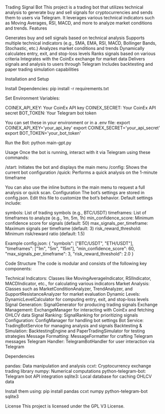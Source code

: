 Trading Signal Bot
This project is a trading bot that utilizes technical analysis to generate buy and sell signals for cryptocurrencies and sends them to users via Telegram. It leverages various technical indicators such as Moving Averages, RSI, MACD, and more to analyze market conditions and trends.
Features

Generates buy and sell signals based on technical analysis
Supports multiple technical indicators (e.g., SMA, EMA, RSI, MACD, Bollinger Bands, Stochastic, etc.)
Analyzes market conditions and trends
Dynamically calculates entry, exit, and stop-loss levels
Ranks signals based on various criteria
Integrates with the CoinEx exchange for market data
Delivers signals and analysis to users through Telegram
Includes backtesting and paper trading simulation capabilities

Installation and Setup

Install Dependencies:
pip install -r requirements.txt


Set Environment Variables:

COINEX_API_KEY: Your CoinEx API key
COINEX_SECRET: Your CoinEx API secret
BOT_TOKEN: Your Telegram bot token

You can set these in your environment or in a .env file:
export COINEX_API_KEY='your_api_key'
export COINEX_SECRET='your_api_secret'
export BOT_TOKEN='your_bot_token'


Run the Bot:
python main-gpt.py



Usage
Once the bot is running, interact with it via Telegram using these commands:

/start: Initiates the bot and displays the main menu
/config: Shows the current bot configuration
/quick: Performs a quick analysis on the 1-minute timeframe

You can also use the inline buttons in the main menu to request a full analysis or quick scan.
Configuration
The bot’s settings are stored in config.json. Edit this file to customize the bot’s behavior. Default settings include:

symbols: List of trading symbols (e.g., BTC/USDT)
timeframes: List of timeframes to analyze (e.g., 1m, 5m, 1h)
min_confidence_score: Minimum confidence score for signals (default: 50)
max_signals_per_timeframe: Maximum signals per timeframe (default: 3)
risk_reward_threshold: Minimum risk/reward ratio (default: 1.5)

Example config.json:
{
  "symbols": ["BTC/USDT", "ETH/USDT"],
  "timeframes": ["1m", "5m", "15m"],
  "min_confidence_score": 60,
  "max_signals_per_timeframe": 3,
  "risk_reward_threshold": 2.0
}

Code Structure
The code is modular and consists of the following key components:

Technical Indicators: Classes like MovingAverageIndicator, RSIIndicator, MACDIndicator, etc., for calculating various indicators
Market Analysis: Classes such as MarketConditionAnalyzer, TrendAnalyzer, and SupportResistanceAnalyzer for market evaluation
Dynamic Levels: DynamicLevelCalculator for computing entry, exit, and stop-loss levels
Signal Generation: SignalGenerator for producing trading signals
Exchange Management: ExchangeManager for interacting with CoinEx and fetching OHLCV data
Signal Ranking: SignalRanking for prioritizing signals
Configuration: ConfigManager for handling bot settings
Bot Service: TradingBotService for managing analysis and signals
Backtesting & Simulation: BacktestingEngine and PaperTradingSimulator for testing strategies
Message Formatting: MessageFormatter for crafting Telegram messages
Telegram Handler: TelegramBotHandler for user interaction via Telegram

Dependencies

pandas: Data manipulation and analysis
ccxt: Cryptocurrency exchange trading library
numpy: Numerical computations
python-telegram-bot: Telegram bot API integration
sqlite3: Local database for caching OHLCV data

Install them using:
pip install pandas ccxt numpy python-telegram-bot sqlite3

License
This project is licensed under the GPL V3 License.